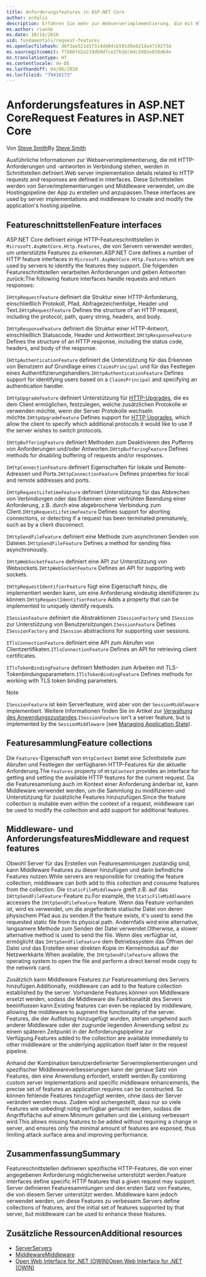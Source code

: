 ```yaml
---
title: Anforderungsfeatures in ASP.NET Core
author: ardalis
description: Erfahren Sie mehr zur Webserverimplementierung, die mit HTTP-Anforderungen und -antworten in Verbindung stehen, die in Schnittstellen definiert werden.
ms.author: riande
ms.date: 10/14/2016
uid: fundamentals/request-features
ms.openlocfilehash: d0f3ae521d1f314dd04cb581d9a921da4719273d
ms.sourcegitcommit: f7886fd2e219db9d7ce27b16c0dc5901e658d64e
ms.translationtype: HT
ms.contentlocale: de-DE
ms.lasthandoff: 04/06/2020
ms.locfileid: "79416173"
---
```

# <a name="request-features-in-aspnet-core"></a><span data-ttu-id="c963e-103">Anforderungsfeatures in ASP.NET Core</span><span class="sxs-lookup"><span data-stu-id="c963e-103">Request Features in ASP.NET Core</span></span>

<span data-ttu-id="c963e-104">Von [Steve Smith](https://ardalis.com/)</span><span class="sxs-lookup"><span data-stu-id="c963e-104">By [Steve Smith](https://ardalis.com/)</span></span>

<span data-ttu-id="c963e-105">Ausführliche Informationen zur Webserverimplementierung, die mit HTTP-Anforderungen und -antworten in Verbindung stehen, werden in Schnittstellen definiert.</span><span class="sxs-lookup"><span data-stu-id="c963e-105">Web server implementation details related to HTTP requests and responses are defined in interfaces.</span></span> <span data-ttu-id="c963e-106">Diese Schnittstellen werden von Serverimplementierungen und Middleware verwendet, um die Hostingpipeline der App zu erstellen und anzupassen.</span><span class="sxs-lookup"><span data-stu-id="c963e-106">These interfaces are used by server implementations and middleware to create and modify the application's hosting pipeline.</span></span>

## <a name="feature-interfaces"></a><span data-ttu-id="c963e-107">Featureschnittstellen</span><span class="sxs-lookup"><span data-stu-id="c963e-107">Feature interfaces</span></span>

<span data-ttu-id="c963e-108">ASP.NET Core definiert einige HTTP-Featureschnittstellen in `Microsoft.AspNetCore.Http.Features`, die von Servern verwendet werden, um unterstützte Features zu erkennen.</span><span class="sxs-lookup"><span data-stu-id="c963e-108">ASP.NET Core defines a number of HTTP feature interfaces in `Microsoft.AspNetCore.Http.Features` which are used by servers to identify the features they support.</span></span> <span data-ttu-id="c963e-109">Die folgenden Featureschnittstellen verarbeiten Anforderungen und geben Antworten zurück:</span><span class="sxs-lookup"><span data-stu-id="c963e-109">The following feature interfaces handle requests and return responses:</span></span>

<span data-ttu-id="c963e-110">`IHttpRequestFeature` definiert die Struktur einer HTTP-Anforderung, einschließlich Protokoll, Pfad, Abfragezeichenfolge, Header und Text.</span><span class="sxs-lookup"><span data-stu-id="c963e-110">`IHttpRequestFeature` Defines the structure of an HTTP request, including the protocol, path, query string, headers, and body.</span></span>

<span data-ttu-id="c963e-111">`IHttpResponseFeature` definiert die Struktur einer HTTP-Antwort, einschließlich Statuscode, Header und Antworttext.</span><span class="sxs-lookup"><span data-stu-id="c963e-111">`IHttpResponseFeature` Defines the structure of an HTTP response, including the status code, headers, and body of the response.</span></span>

<span data-ttu-id="c963e-112">`IHttpAuthenticationFeature` definiert die Unterstützung für das Erkennen von Benutzern auf Grundlage eines `ClaimsPrincipal` und für das Festlegen eines Authentifizierungshandlers.</span><span class="sxs-lookup"><span data-stu-id="c963e-112">`IHttpAuthenticationFeature` Defines support for identifying users based on a `ClaimsPrincipal` and specifying an authentication handler.</span></span>

<span data-ttu-id="c963e-113">`IHttpUpgradeFeature` definiert Unterstützung für [HTTP-Upgrades](https://tools.ietf.org/html/rfc2616.html#section-14.42), die es dem Client ermöglichen, festzulegen, welche zusätzlichen Protokolle er verwenden möchte, wenn der Server Protokolle wechseln möchte.</span><span class="sxs-lookup"><span data-stu-id="c963e-113">`IHttpUpgradeFeature` Defines support for [HTTP Upgrades](https://tools.ietf.org/html/rfc2616.html#section-14.42), which allow the client to specify which additional protocols it would like to use if the server wishes to switch protocols.</span></span>

<span data-ttu-id="c963e-114">`IHttpBufferingFeature` definiert Methoden zum Deaktivieren des Pufferns von Anforderungen und/oder Antworten.</span><span class="sxs-lookup"><span data-stu-id="c963e-114">`IHttpBufferingFeature` Defines methods for disabling buffering of requests and/or responses.</span></span>

<span data-ttu-id="c963e-115">`IHttpConnectionFeature` definiert Eigenschaften für lokale und Remote-Adressen und Ports.</span><span class="sxs-lookup"><span data-stu-id="c963e-115">`IHttpConnectionFeature` Defines properties for local and remote addresses and ports.</span></span>

<span data-ttu-id="c963e-116">`IHttpRequestLifetimeFeature` definiert Unterstützung für das Abbrechen von Verbindungen oder das Erkennen einer verfrühten Beendung einer Anforderung, z.B. durch eine abgebrochene Verbindung zum Client.</span><span class="sxs-lookup"><span data-stu-id="c963e-116">`IHttpRequestLifetimeFeature` Defines support for aborting connections, or detecting if a request has been terminated prematurely, such as by a client disconnect.</span></span>

<span data-ttu-id="c963e-117">`IHttpSendFileFeature` definiert eine Methode zum asynchronen Senden von Dateien.</span><span class="sxs-lookup"><span data-stu-id="c963e-117">`IHttpSendFileFeature` Defines a method for sending files asynchronously.</span></span>

<span data-ttu-id="c963e-118">`IHttpWebSocketFeature` definiert eine API zur Unterstützung von Websockets.</span><span class="sxs-lookup"><span data-stu-id="c963e-118">`IHttpWebSocketFeature` Defines an API for supporting web sockets.</span></span>

<span data-ttu-id="c963e-119">`IHttpRequestIdentifierFeature` fügt eine Eigenschaft hinzu, die implementiert werden kann, um eine Anforderung eindeutig identifizieren zu können.</span><span class="sxs-lookup"><span data-stu-id="c963e-119">`IHttpRequestIdentifierFeature` Adds a property that can be implemented to uniquely identify requests.</span></span>

<span data-ttu-id="c963e-120">`ISessionFeature` definiert die Abstraktionen `ISessionFactory` und `ISession` zur Unterstützung von Benutzersitzungen.</span><span class="sxs-lookup"><span data-stu-id="c963e-120">`ISessionFeature` Defines `ISessionFactory` and `ISession` abstractions for supporting user sessions.</span></span>

<span data-ttu-id="c963e-121">`ITlsConnectionFeature` definiert eine API zum Abrufen von Clientzertifikaten.</span><span class="sxs-lookup"><span data-stu-id="c963e-121">`ITlsConnectionFeature` Defines an API for retrieving client certificates.</span></span>

<span data-ttu-id="c963e-122">`ITlsTokenBindingFeature` definiert Methoden zum Arbeiten mit TLS-Tokenbindungsparametern.</span><span class="sxs-lookup"><span data-stu-id="c963e-122">`ITlsTokenBindingFeature` Defines methods for working with TLS token binding parameters.</span></span>

> [!NOTE]
> <span data-ttu-id="c963e-123">`ISessionFeature` ist kein Serverfeature, wird aber von der `SessionMiddleware` implementiert. Weitere Informationen finden Sie im Artikel zur [Verwaltung des Anwendungszustandes](app-state.md).</span><span class="sxs-lookup"><span data-stu-id="c963e-123">`ISessionFeature` isn't a server feature, but is implemented by the `SessionMiddleware` (see [Managing Application State](app-state.md)).</span></span>

## <a name="feature-collections"></a><span data-ttu-id="c963e-124">Featuresammlung</span><span class="sxs-lookup"><span data-stu-id="c963e-124">Feature collections</span></span>

<span data-ttu-id="c963e-125">Die `Features`-Eigenschaft von `HttpContext` bietet eine Schnittstelle zum Abrufen und Festlegen der verfügbaren HTTP-Features für die aktuelle Anforderung.</span><span class="sxs-lookup"><span data-stu-id="c963e-125">The `Features` property of `HttpContext` provides an interface for getting and setting the available HTTP features for the current request.</span></span> <span data-ttu-id="c963e-126">Da die Featuresammlung auch im Kontext einer Anforderung änderbar ist, kann Middleware verwendet werden, um die Sammlung zu modifizieren und Unterstützung für zusätzliche Features hinzuzufügen.</span><span class="sxs-lookup"><span data-stu-id="c963e-126">Since the feature collection is mutable even within the context of a request, middleware can be used to modify the collection and add support for additional features.</span></span>

## <a name="middleware-and-request-features"></a><span data-ttu-id="c963e-127">Middleware- und Anforderungsfeatures</span><span class="sxs-lookup"><span data-stu-id="c963e-127">Middleware and request features</span></span>

<span data-ttu-id="c963e-128">Obwohl Server für das Erstellen von Featuresammlungen zuständig sind, kann Middleware Features zu dieser hinzufügen und darin befindliche Features nutzen.</span><span class="sxs-lookup"><span data-stu-id="c963e-128">While servers are responsible for creating the feature collection, middleware can both add to this collection and consume features from the collection.</span></span> <span data-ttu-id="c963e-129">Die `StaticFileMiddleware` greift z.B. auf das `IHttpSendFileFeature`-Feature zu.</span><span class="sxs-lookup"><span data-stu-id="c963e-129">For example, the `StaticFileMiddleware` accesses the `IHttpSendFileFeature` feature.</span></span> <span data-ttu-id="c963e-130">Wenn das Feature vorhanden ist, wird es verwendet, um die angeforderte statische Datei von deren physischem Pfad aus zu senden.</span><span class="sxs-lookup"><span data-stu-id="c963e-130">If the feature exists, it's used to send the requested static file from its physical path.</span></span> <span data-ttu-id="c963e-131">Andernfalls wird eine alternative, langsamere Methode zum Senden der Datei verwendet.</span><span class="sxs-lookup"><span data-stu-id="c963e-131">Otherwise, a slower alternative method is used to send the file.</span></span> <span data-ttu-id="c963e-132">Wenn dies verfügbar ist, ermöglicht das `IHttpSendFileFeature` dem Betriebssystem das Öffnen der Datei und das Erstellen einer direkten Kopie im Kernelmodus auf der Netzwerkkarte.</span><span class="sxs-lookup"><span data-stu-id="c963e-132">When available, the `IHttpSendFileFeature` allows the operating system to open the file and perform a direct kernel mode copy to the network card.</span></span>

<span data-ttu-id="c963e-133">Zusätzlich kann Middleware Features zur Featuresammlung des Servers hinzufügen.</span><span class="sxs-lookup"><span data-stu-id="c963e-133">Additionally, middleware can add to the feature collection established by the server.</span></span> <span data-ttu-id="c963e-134">Vorhandene Features können von Middleware ersetzt werden, sodass die Middleware die Funktionalität des Servers beeinflussen kann.</span><span class="sxs-lookup"><span data-stu-id="c963e-134">Existing features can even be replaced by middleware, allowing the middleware to augment the functionality of the server.</span></span> <span data-ttu-id="c963e-135">Features, die der Auflistung hinzugefügt wurden, stehen umgehend auch anderer Middleware oder der zugrunde liegenden Anwendung selbst zu einem späteren Zeitpunkt in der Anforderungspipeline zur Verfügung.</span><span class="sxs-lookup"><span data-stu-id="c963e-135">Features added to the collection are available immediately to other middleware or the underlying application itself later in the request pipeline.</span></span>

<span data-ttu-id="c963e-136">Anhand der Kombination benutzerdefinierter Serverimplementierungen und spezifischer Middlewareverbesserungen kann der genaue Satz von Features, den eine Anwendung erfordert, erstellt werden.</span><span class="sxs-lookup"><span data-stu-id="c963e-136">By combining custom server implementations and specific middleware enhancements, the precise set of features an application requires can be constructed.</span></span> <span data-ttu-id="c963e-137">So können fehlende Features hinzugefügt werden, ohne dass der Server verändert werden muss. Zudem wird sichergestellt, dass nur so viele Features wie unbedingt nötig verfügbar gemacht werden, sodass die Angriffsfläche auf einem Minimum gehalten und die Leistung verbessert wird.</span><span class="sxs-lookup"><span data-stu-id="c963e-137">This allows missing features to be added without requiring a change in server, and ensures only the minimal amount of features are exposed, thus limiting attack surface area and improving performance.</span></span>

## <a name="summary"></a><span data-ttu-id="c963e-138">Zusammenfassung</span><span class="sxs-lookup"><span data-stu-id="c963e-138">Summary</span></span>

<span data-ttu-id="c963e-139">Featureschnittstellen definieren spezifische HTTP-Features, die von einer angegebenen Anforderung möglicherweise unterstützt werden.</span><span class="sxs-lookup"><span data-stu-id="c963e-139">Feature interfaces define specific HTTP features that a given request may support.</span></span> <span data-ttu-id="c963e-140">Server definieren Featuresammlungen und den ersten Satz von Features, die von diesem Server unterstützt werden. Middleware kann jedoch verwendet werden, um diese Features zu verbessern.</span><span class="sxs-lookup"><span data-stu-id="c963e-140">Servers define collections of features, and the initial set of features supported by that server, but middleware can be used to enhance these features.</span></span>

## <a name="additional-resources"></a><span data-ttu-id="c963e-141">Zusätzliche Ressourcen</span><span class="sxs-lookup"><span data-stu-id="c963e-141">Additional resources</span></span>

* [<span data-ttu-id="c963e-142">Server</span><span class="sxs-lookup"><span data-stu-id="c963e-142">Servers</span></span>](xref:fundamentals/servers/index)
* [<span data-ttu-id="c963e-143">Middleware</span><span class="sxs-lookup"><span data-stu-id="c963e-143">Middleware</span></span>](xref:fundamentals/middleware/index)
* [<span data-ttu-id="c963e-144">Open Web Interface for .NET (OWIN)</span><span class="sxs-lookup"><span data-stu-id="c963e-144">Open Web Interface for .NET (OWIN)</span></span>](xref:fundamentals/owin)
